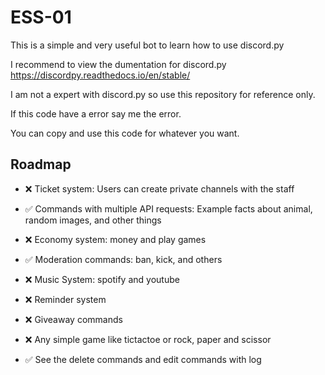 # ESS-01
This is a simple and very useful bot to learn how to use discord.py

I recommend to view the dumentation for discord.py
https://discordpy.readthedocs.io/en/stable/

I am not a expert with discord.py so use this repository for reference only.

If this code have a error say me the error.

You can copy and use this code for whatever you want.




## Roadmap

- ❌ Ticket system: Users can create private channels with the staff

- ✅ Commands with multiple API requests: Example facts about animal, random images, and other things

- ❌ Economy system: money and play games

- ✅ Moderation commands: ban, kick, and others

- ❌ Music System: spotify and youtube

- ❌ Reminder system

- ❌ Giveaway commands

- ❌ Any simple game like tictactoe or rock, paper and scissor

- ✅ See the delete commands and edit commands with log
